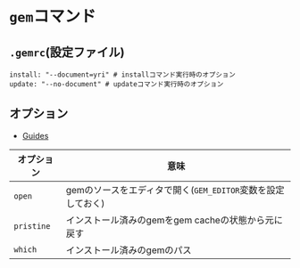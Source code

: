 # `gem`コマンド
## `.gemrc`(設定ファイル)
```
install: "--document=yri" # installコマンド実行時のオプション
update: "--no-document" # updateコマンド実行時のオプション
```

## オプション
- [Guides](https://guides.rubygems.org/command-reference/#gem_environment)

| オプション | 意味                                                        |
| -          | -                                                           |
| `open`     | gemのソースをエディタで開く(`GEM_EDITOR`変数を設定しておく) |
| `pristine` | インストール済みのgemをgem cacheの状態から元に戻す          |
| `which`    | インストール済みのgemのパス                                 |
